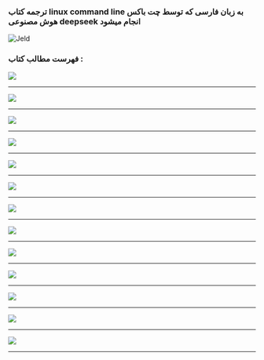 ### ترجمه کتاب linux command line به زبان فارسی که توسط چت باکس هوش مصنوعی deepseek انجام میشود 

![Jeld](./Jeld.png)

### فهرست مطالب کتاب : 

![](./9999_Fehrest_images/01.png)
_____________________________________________________________________________________________________________________________________________________________________________________________________________________
![](./9999_Fehrest_images/02.png)
_____________________________________________________________________________________________________________________________________________________________________________________________________________________
![](./9999_Fehrest_images/03.png)
_____________________________________________________________________________________________________________________________________________________________________________________________________________________
![](./9999_Fehrest_images/04.png)
_____________________________________________________________________________________________________________________________________________________________________________________________________________________
![](./9999_Fehrest_images/05.png)
_____________________________________________________________________________________________________________________________________________________________________________________________________________________
![](./9999_Fehrest_images/06.png)
_____________________________________________________________________________________________________________________________________________________________________________________________________________________
![](./9999_Fehrest_images/07.png)
_____________________________________________________________________________________________________________________________________________________________________________________________________________________
![](./9999_Fehrest_images/08.png)
_____________________________________________________________________________________________________________________________________________________________________________________________________________________
![](./9999_Fehrest_images/09.png)
_____________________________________________________________________________________________________________________________________________________________________________________________________________________
![](./9999_Fehrest_images/10.png)
_____________________________________________________________________________________________________________________________________________________________________________________________________________________
![](./9999_Fehrest_images/11.png)
_____________________________________________________________________________________________________________________________________________________________________________________________________________________
![](./9999_Fehrest_images/12.png)
_____________________________________________________________________________________________________________________________________________________________________________________________________________________
![](./9999_Fehrest_images/13.png)
_____________________________________________________________________________________________________________________________________________________________________________________________________________________


